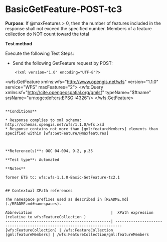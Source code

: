 # BasicGetFeature-POST-tc3

**Purpose**: If @maxFeatures > 0, then the number of features included in the response shall not exceed the specified number. Members of a feature collection do NOT count toward the total

**Test method**

Execute the following Test Steps:

* Send the following GetFeature request by POST:
 
  ```
   <?xml version="1.0" encoding="UTF-8"?>
<wfs:GetFeature xmlns:wfs="http://www.opengis.net/wfs" version="1.1.0" service="WFS" maxFeatures="2">
<wfs:Query xmlns:sf="http://cite.opengeospatial.org/gmlsf" typeName="$ftname" srsName="urn:ogc:def:crs:EPSG::4326"/>
</wfs:GetFeature>
  ```

**Conditions**

* Response complies to xml schema: http://schemas.opengis.net/wfs/1.1.0/wfs.xsd
* Response contains not more than [gml:featureMembers] elements than specified within [wfs:GetFeature/@maxfeatures]



**Reference(s)**: OGC 04-094, 9.2, p.35 

**Test type**: Automated

**Notes**

former ETS tc: wfs:wfs-1.1.0-Basic-GetFeature-tc2.1


## Contextual XPath references

The namespace prefixes used as described in [README.md](./README.md#namespaces).

Abbreviation                                   |  XPath expression (relative to wfs:FeatureCollection )
-----------------------------------------------| -------------------------------------------------------------------------
 [wfs:FeatureCollection] | /wfs:FeatureCollection
  [gml:featureMembers] | /wfs:FeatureCollection/gml:featureMembers

